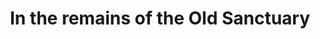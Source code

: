 ---
title: "In the remains of the Old Sanctuary"
picture: /assets/camera-roll/2016/2016-09-12-in-the-remains-of-the-old-sanctuary/20160912_003500813_iOS.jpg
thumbnail: /assets/camera-roll/2016/2016-09-12-in-the-remains-of-the-old-sanctuary/20160912_003500813_iOS-thumbnail.jpg
related:
  - Seattle_-_Old_Temple_De_Hirsch.jpg
  - Temple De Hirsch Sinai - Wikipedia
tags:
  - Capitol Hill
  - photograph
  - looking down
  - leaf
  - rusted
  - Temple De Hirsch Sinai
  - Seattle
  - Favorite Photo
---